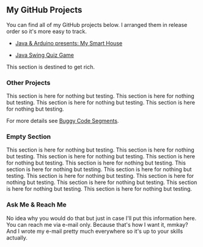 ## My GitHub Projects

You can find all of my GitHub projects below. I arranged them in release order so it's more easy to track.

- [Java & Arduino presents: My Smart House](https://github.com/ufukozdogan/akilli-evim)

- [Java Swing Quiz Game](https://github.com/ufukozdogan/java-swing-quizgame)

This section is destined to get rich.

### Other Projects

This section is here for nothing but testing. This section is here for nothing but testing. This section is here for nothing but testing. This section is here for nothing but testing. 

For more details see [Buggy Code Segments]().

### Empty Section

This section is here for nothing but testing. This section is here for nothing but testing. This section is here for nothing but testing. This section is here for nothing but testing. This section is here for nothing but testing. This section is here for nothing but testing. This section is here for nothing but testing. This section is here for nothing but testing. This section is here for nothing but testing. This section is here for nothing but testing. This section is here for nothing but testing. This section is here for nothing but testing. 

### Ask Me & Reach Me

No idea why you would do that but just in case I'll put this information here. You can reach me via e-mail only. Because that's how I want it, mmkay? And I wrote my e-mail pretty much everywhere so it's up to your skills actually.
